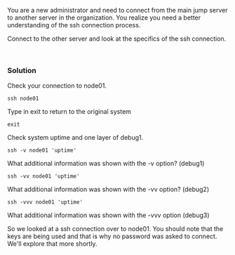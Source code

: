 You are a new administrator and need to connect from the main jump server to another server in the organization. You realize you need a better understanding of the ssh connection process.

Connect to the other server and look at the specifics of the ssh connection.

<br>

### Solution


Check your connection to node01.

```plain
ssh node01
```

Type in exit to return to the original system

```plain
exit
```

Check system uptime and one layer of debug1.

```plain
ssh -v node01 'uptime'
```

What additional information was shown with the -v option? (debug1)

```plain
ssh -vv node01 'uptime'
```

What additional information was shown with the -vv option? (debug2)

```plain
ssh -vvv node01 'uptime' 
```

What additional information was shown with the -vvv option (debug3)

So we looked at a ssh connection over to node01. You should note that the keys are being used and that is why no password was asked to connect. We'll explore that more shortly.
 
